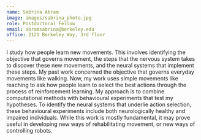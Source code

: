 ```yaml
---
name: Sabrina Abram
image: images/sabrina_photo.jpg
role: Postdoctoral Fellow
email: abramsabrina@berkeley.edu
office: 2121 Berkeley Way, 3rd floor
---
```


I study how people learn new movements. This involves identifying the objective that governs movement, the steps that the nervous
system takes to discover these new movements, and the neural systems that implement these steps. My past work concerned the
objective that governs everyday movements like walking. Now, my work uses simple movements like reaching to ask how people learn to
select the best actions through the process of reinforcement learning. My approach is to combine computational methods with
behavioural experiments that test my hypotheses. To identify the neural systems that underlie action selection, these behavioural
experiments include both neurologically healthy and impaired individuals. While this work is mostly fundamental, it may prove useful
in developing new ways of rehabilitating movement, or new ways of controlling robots.
